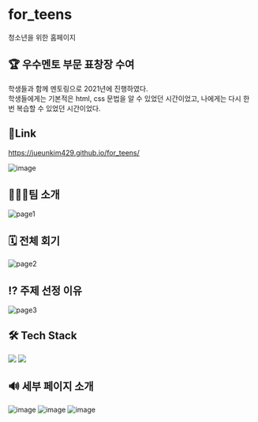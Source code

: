 # for_teens
청소년을 위한 홈페이지 

## 🏆 우수멘토 부문 표창장 수여
학생들과 함께 멘토링으로 2021년에 진행하였다. <br>
학생들에게는 기본적은 html, css 문법을 알 수 있었던 시간이었고, 나에게는 다시 한 번 복습할 수 있었던 시간이었다.

## 👀Link 
https://jueunkim429.github.io/for_teens/


![image](https://user-images.githubusercontent.com/92364973/174514510-f2baa454-2b98-4b2e-93c6-099df1b2b2e6.png)

## 👩‍👧‍👧팀 소개
![page1](https://user-images.githubusercontent.com/92364973/174514029-fccfdc62-b523-40ae-b65d-0f97a152d587.png)


## 🗓 전체 회기
![page2](https://user-images.githubusercontent.com/92364973/174513963-78498ce9-0286-4582-bb0d-40f51894cc68.png)

## ⁉ 주제 선정 이유
![page3](https://user-images.githubusercontent.com/92364973/174513964-a80e979a-66c1-4cc9-b149-e30d48d81365.png)

## 🛠 Tech Stack
<div>
<img src="https://img.shields.io/badge/html5-E34F26?style=flat-square&logo=html5&logoColor=white"> 
<img src="https://img.shields.io/badge/css-1572B6?style=flat-square&logo=css3&logoColor=white"> 
</div>

## 🔊 세부 페이지 소개
![image](https://user-images.githubusercontent.com/92364973/174515735-96022f39-6012-4a81-b85d-a7a9b3139962.png)
![image](https://user-images.githubusercontent.com/92364973/174515658-e443fc01-c9f3-4bae-b8fa-facff77d61c0.png)
![image](https://user-images.githubusercontent.com/92364973/174515692-12313eb8-082f-4421-be23-4bd4ec1024ed.png)

